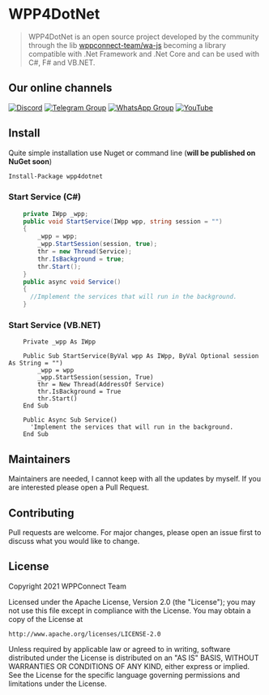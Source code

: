 # WPP4DotNet

> WPP4DotNet is an open source project developed by the community through the lib
> [wppconnect-team/wa-js](https://github.com/wppconnect-team/wa-js) becoming a library compatible with .Net Framework and .Net Core and can be used with C#, F# and VB.NET.

## Our online channels

[![Discord](https://img.shields.io/discord/844351092758413353?color=blueviolet&label=Discord&logo=discord&style=flat)](https://discord.gg/JU5JGGKGNG)
[![Telegram Group](https://img.shields.io/badge/Telegram-Group-32AFED?logo=telegram)](https://t.me/wppconnect)
[![WhatsApp Group](https://img.shields.io/badge/WhatsApp-Group-25D366?logo=whatsapp)](https://chat.whatsapp.com/C1ChjyShl5cA7KvmtecF3L)
[![YouTube](https://img.shields.io/youtube/channel/subscribers/UCD7J9LG08PmGQrF5IS7Yv9A?label=YouTube)](https://www.youtube.com/c/wppconnect)

## Install

Quite simple installation use Nuget or command line (**will be published on NuGet soon**)
```bash
Install-Package wpp4dotnet
```

### Start Service (C#)

```c#
    private IWpp _wpp;
    public void StartService(IWpp wpp, string session = "")
    {
        _wpp = wpp;
        _wpp.StartSession(session, true);
        thr = new Thread(Service);
        thr.IsBackground = true;
        thr.Start();
    }
    public async void Service()
    {
      //Implement the services that will run in the background.
    }
```
### Start Service (VB.NET)

```vb.net
    Private _wpp As IWpp

    Public Sub StartService(ByVal wpp As IWpp, ByVal Optional session As String = "")
        _wpp = wpp
        _wpp.StartSession(session, True)
        thr = New Thread(AddressOf Service)
        thr.IsBackground = True
        thr.Start()
    End Sub

    Public Async Sub Service()
      'Implement the services that will run in the background.
    End Sub
```
## Maintainers
Maintainers are needed, I cannot keep with all the updates by myself. If you are interested please open a Pull Request.

## Contributing
Pull requests are welcome. For major changes, please open an issue first to discuss what you would like to change.

## License

Copyright 2021 WPPConnect Team

Licensed under the Apache License, Version 2.0 (the "License");
you may not use this file except in compliance with the License.
You may obtain a copy of the License at

    http://www.apache.org/licenses/LICENSE-2.0

Unless required by applicable law or agreed to in writing, software
distributed under the License is distributed on an "AS IS" BASIS,
WITHOUT WARRANTIES OR CONDITIONS OF ANY KIND, either express or implied.
See the License for the specific language governing permissions and
limitations under the License.
